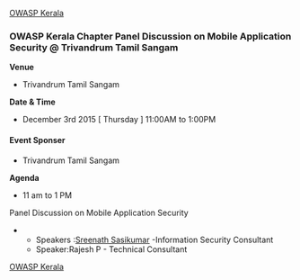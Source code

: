 [OWASP Kerala](https://www.owasp.org/index.php/Kerala)

### **OWASP Kerala Chapter Panel Discussion on Mobile Application Security @ Trivandrum Tamil Sangam**

**Venue**

  - Trivandrum Tamil Sangam

**Date & Time**

  - December 3rd 2015 \[ Thursday \] 11:00AM to 1:00PM

#### **Event Sponser**

  - Trivandrum Tamil Sangam

**Agenda**

  - 11 am to 1 PM

Panel Discussion on Mobile Application Security

  -   - Speakers :[Sreenath
        Sasikumar](http://www.sreenathsasikumar.com/about/) -Information
        Security Consultant
      - Speaker:Rajesh P - Technical Consultant

[OWASP Kerala](https://www.owasp.org/index.php/Kerala)